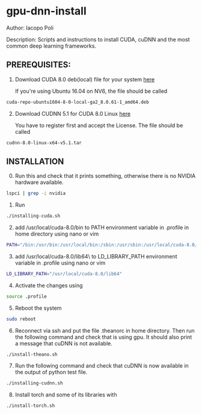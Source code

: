 # gpu-dnn-install
Author: Iacopo Poli

Description: Scripts and instructions to install CUDA, cuDNN and the most common deep learning frameworks.

## PREREQUISITES:

1. Download CUDA 8.0 deb(local) file for your system [here](https://developer.nvidia.com/cuda-downloads)
        
   If you're using Ubuntu 16.04 on NV6, the file should be called

```bash
cuda-repo-ubuntu1604-8-0-local-ga2_8.0.61-1_amd64.deb
```

2. Download CUDNN 5.1 for CUDA 8.0 Linux [here](https://developer.nvidia.com/rdp/cudnn-download)
        
   You have to register first and accept the License. The file should be called
        
```bash
cudnn-8.0-linux-x64-v5.1.tar
```

## INSTALLATION

0. Run this and check that it prints something, otherwise there is no NVIDIA hardware available.

```bash
lspci | grep -i nvidia
```
   
1. Run 

```bash
./installing-cuda.sh
```

2. add /usr/local/cuda-8.0/bin to PATH environment variable in .profile in home directory
   using nano or vim

```bash
PATH="/bin:/usr/bin:/usr/local/bin:/sbin:/usr/sbin:/usr/local/cuda-8.0/bin"
```

3. add /usr/local/cuda-8.0/lib64\ to LD_LIBRARY_PATH environment variable in .profile using
   nano or vim
   
```bash
LD_LIBRARY_PATH="/usr/local/cuda-8.0/lib64"
```

4. Activate the changes using

```bash
source .profile
```

5. Reboot the system
        
```bash
sudo reboot
```
        
6. Reconnect via ssh and put the file .theanorc in home directory. Then run the following command and check that is using gpu.    It should also print a message that cuDNN is not available.
        
```bash
./install-theano.sh
```

7. Run the following command and check that cuDNN is now available in the output of python test file.
        
```bash
./installing-cudnn.sh
```
        
8. Install torch and some of its libraries with 

```bash
./install-torch.sh
```
